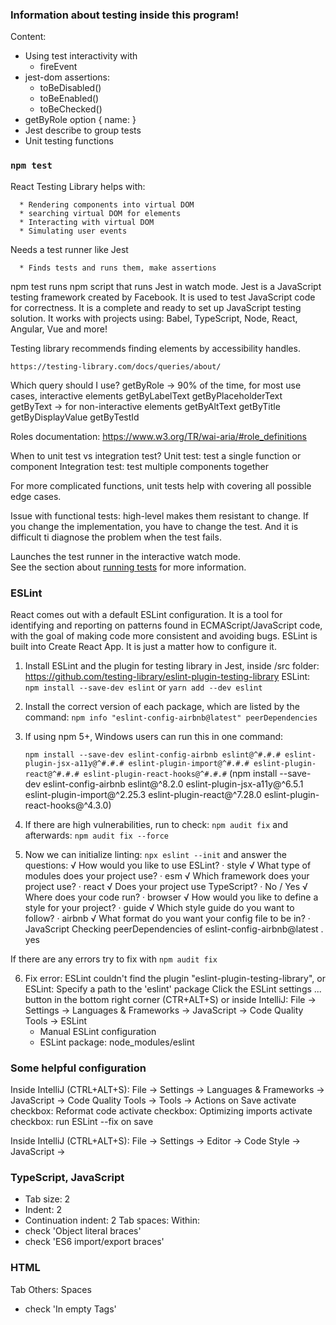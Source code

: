 ### Information about testing inside this program! ###

Content:

- Using test interactivity with
    * fireEvent
- jest-dom assertions:
    * toBeDisabled()
    * toBeEnabled()
    * toBeChecked()
- getByRole option { name: }
- Jest describe to group tests
- Unit testing functions

### `npm test`

React Testing Library helps with:

      * Rendering components into virtual DOM
      * searching virtual DOM for elements
      * Interacting with virtual DOM
      * Simulating user events

Needs a test runner like Jest

      * Finds tests and runs them, make assertions

npm test runs npm script that runs Jest in watch mode. Jest is a JavaScript testing framework created by Facebook.
It is used to test JavaScript code for correctness. It is a complete and ready to set up JavaScript testing solution.
It works with projects using: Babel, TypeScript, Node, React, Angular, Vue and more!

Testing library recommends finding elements by accessibility handles.

    https://testing-library.com/docs/queries/about/

Which query should I use?
getByRole -> 90% of the time, for most use cases, interactive elements
getByLabelText
getByPlaceholderText
getByText -> for non-interactive elements
getByAltText
getByTitle
getByDisplayValue
getByTestId

Roles documentation: https://www.w3.org/TR/wai-aria/#role_definitions

When to unit test vs integration test?
Unit test: test a single function or component
Integration test: test multiple components together

For more complicated functions, unit tests help with covering all possible edge cases.

Issue with functional tests: high-level makes them resistant to change. If you change the implementation, you have to
change the test.
And it is difficult ti diagnose the problem when the test fails.

Launches the test runner in the interactive watch mode.\
See the section about [running tests](https://facebook.github.io/create-react-app/docs/running-tests) for more
information.

### ESLint ###

React comes out with a default ESLint configuration. It is a tool for identifying and reporting on patterns found in
ECMAScript/JavaScript code, with the goal of making code more consistent and avoiding bugs. ESLint is built into Create
React App.
It is just a matter how to configure it.

1. Install ESLint and the plugin for testing library in Jest, inside /src folder:
   https://github.com/testing-library/eslint-plugin-testing-library
   ESLint:
   ```npm install --save-dev eslint```
   or
   ```yarn add --dev eslint```

2. Install the correct version of each package, which are listed by the command:
   ```npm info "eslint-config-airbnb@latest" peerDependencies```

3. If using npm 5+, Windows users can run this in one command:

   ```npm install --save-dev eslint-config-airbnb eslint@^#.#.# eslint-plugin-jsx-a11y@^#.#.# eslint-plugin-import@^#.#.# eslint-plugin-react@^#.#.# eslint-plugin-react-hooks@^#.#.#```
   (npm install --save-dev eslint-config-airbnb eslint@^8.2.0 eslint-plugin-jsx-a11y@^6.5.1 eslint-plugin-import@^2.25.3
   eslint-plugin-react@^7.28.0 eslint-plugin-react-hooks@^4.3.0)

4. If there are high vulnerabilities, run to check:
   ```npm audit fix```
   and afterwards:
   ```npm audit fix --force```

5. Now we can initialize linting:
   ```npx eslint --init```
   and answer the questions:
   √ How would you like to use ESLint? · style
   √ What type of modules does your project use? · esm
   √ Which framework does your project use? · react
   √ Does your project use TypeScript? · No / Yes
   √ Where does your code run? · browser
   √ How would you like to define a style for your project? · guide
   √ Which style guide do you want to follow? · airbnb
   √ What format do you want your config file to be in? · JavaScript
   Checking peerDependencies of eslint-config-airbnb@latest . yes

If there are any errors try to fix with ```npm audit fix```

6. Fix error: ESLint couldn't find the plugin "eslint-plugin-testing-library", or
   ESLint: Specify a path to the 'eslint' package
   Click the ESLint settings ... button in the bottom right corner (CTR+ALT+S)
   or inside IntelliJ: File -> Settings -> Languages & Frameworks -> JavaScript -> Code Quality Tools -> ESLint
    - Manual ESLint configuration
    - ESLint package: node_modules/eslint

### Some helpful configuration ###

Inside IntelliJ (CTRL+ALT+S): File -> Settings -> Languages & Frameworks -> JavaScript -> Code Quality Tools -> Tools ->
Actions on Save
activate checkbox: Reformat code
activate checkbox: Optimizing imports
activate checkbox: run ESLint --fix on save

Inside IntelliJ (CTRL+ALT+S): File -> Settings -> Editor -> Code Style -> JavaScript ->

### TypeScript, JavaScript ###

* Tab size: 2
* Indent: 2
* Continuation indent: 2
  Tab spaces: Within:
* check 'Object literal braces'
* check 'ES6 import/export braces'

### HTML ###

Tab Others: Spaces

* check 'In empty Tags'
